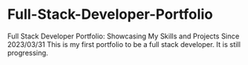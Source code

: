 # Full-Stack-Developer-Portfolio
Full Stack Developer Portfolio: Showcasing My Skills and Projects
Since 2023/03/31 This is my first portfolio to be a full stack developer. It is still progressing.
